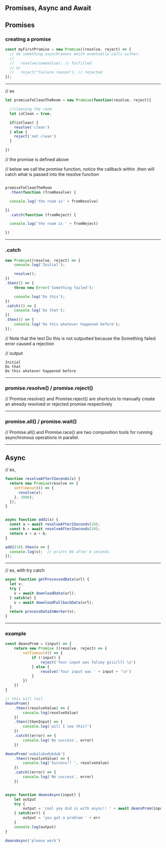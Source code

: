 Promises, Async and Await
-------------------------


Promises
--------

### creating a promise

```javascript
const myFirstPromise = new Promise((resolve, reject) => {
  // do something asynchronous which eventually calls either:
  //
  //   resolve(someValue); // fulfilled
  // or
  //   reject("failure reason"); // rejected
});
```


---


// ex
```javascript
let promiseToCleanTheRoom = new Promise(function(resolve, reject){

  //cleaning the room
  let isClean = true;

  if(isClean) {
    resolve('clean')
  } else {
    reject('not clean')
  }

})
```

// the promise is defined above

// below we call the promise function, notice the callback within .then will catch what is passed into the resolve function

```javascript

promiseToCleanTheRoom
  .then(function (fromResolve) {

  console.log('the room is' + fromResolve)

})
  .catch(function (fromReject) {

  console.log('the room is ' + fromReject)

})
```



---



### .catch

```javascript
new Promise((resolve, reject) => {
    console.log('Initial');

    resolve();
})
.then(() => {
    throw new Error('Something failed');

    console.log('Do this');
})
.catch(() => {
    console.log('Do that');
})
.then(() => {
    console.log('Do this whatever happened before');
});
```

// Note that the text Do this is not outputted because the Something failed error caused a rejection

// output
```
Initial
Do that
Do this whatever happened before
```


------



### promise.resolve() / promise.reject()

// Promise.resolve() and Promise.reject() are shortcuts to manually create an already resolved or rejected promise respectively


------


### promise.all() / promise.wait()

// Promise.all() and Promise.race() are two composition tools for running asynchronous operations in parallel.









----------------------------------------------------------------








Async
-----


// ex,
```javascript
function resolveAfter2Seconds(x) {
  return new Promise(resolve => {
    setTimeout(() => {
      resolve(x);
    }, 2000);
  });
}


async function add1(x) {
  const a = await resolveAfter2Seconds(20);
  const b = await resolveAfter2Seconds(30);
  return x + a + b;
}

add1(10).then(v => {
  console.log(v);  // prints 60 after 4 seconds.
});
```



---



// ex, with try catch
```javascript
async function getProcessedData(url) {
  let v;
  try {
    v = await downloadData(url);
  } catch(e) {
    v = await downloadFallbackData(url);
  }
  return processDataInWorker(v);
}
```






------







### example

```javascript
const deansProm = (input) => {
    return new Promise ((resolve, reject) => {
        setTimeout(() => {
            if (!input) {
                reject('Your input was falsey giiirlll \n')
            } else {
                resolve('Your input was ' + input + '\n')
            }
        })
    })
}

// this will fail
deansProm()
    .then((resolveValue) => {
        console.log(resolveValue)
    })
    .then((thenInput) => {
        console.log('will I see this?')
    })
    .catch((error) => {
        console.log('No success', error)
    })

deansProm('wubalubadubdub')
    .then((resolveValue) => {
        console.log('Success!! ', resolveValue)
    })
    .catch((error) => {
        console.log('No success', error)
    })


async function deansAsync(input) {
    let output
    try {
        output = 'cool yoy did is with async!! ' + await deansProm(input)
    } catch(err) {
        output = 'you got a problem ' + err
    }
    console.log(output)
}

deansAsync('please work')




```




















